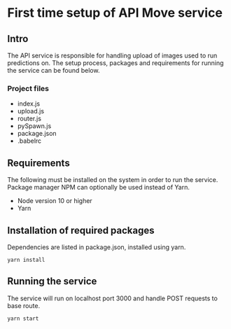 # First time setup of API Move service
## Intro
The API service is responsible for handling upload of images used to run predictions on. The setup process, packages and requirements for running the service can be found below.

### Project files
- index.js
- upload.js
- router.js
- pySpawn.js
- package.json
- .babelrc

## Requirements
The following must be installed on the system in order to run the service.
Package manager NPM can optionally be used instead of Yarn.

- Node version 10 or higher
- Yarn

## Installation of required packages
Dependencies are listed in package.json, installed using yarn.

```
yarn install
```

## Running the service
The service will run on localhost port 3000 and handle POST requests to base route.

```
yarn start
